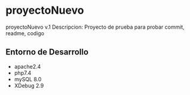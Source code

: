 # proyectoNuevo
proyectoNuevo v.1
Descripcion: Proyecto de prueba para probar commit, readme, codigo
## Entorno de Desarrollo 
* apache2.4
* php7.4
* mySQL 8.0
* XDebug 2.9

